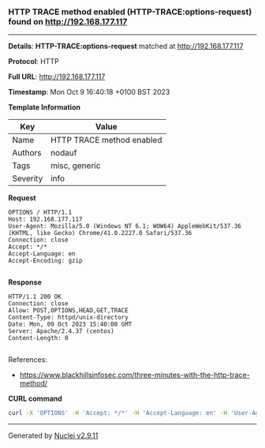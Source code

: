 ### HTTP TRACE method enabled (HTTP-TRACE:options-request) found on http://192.168.177.117

----
**Details**: **HTTP-TRACE:options-request** matched at http://192.168.177.117

**Protocol**: HTTP

**Full URL**: http://192.168.177.117

**Timestamp**: Mon Oct 9 16:40:18 +0100 BST 2023

**Template Information**

| Key | Value |
| --- | --- |
| Name | HTTP TRACE method enabled |
| Authors | nodauf |
| Tags | misc, generic |
| Severity | info |

**Request**
```http
OPTIONS / HTTP/1.1
Host: 192.168.177.117
User-Agent: Mozilla/5.0 (Windows NT 6.1; WOW64) AppleWebKit/537.36 (KHTML, like Gecko) Chrome/41.0.2227.0 Safari/537.36
Connection: close
Accept: */*
Accept-Language: en
Accept-Encoding: gzip


```

**Response**
```http
HTTP/1.1 200 OK
Connection: close
Allow: POST,OPTIONS,HEAD,GET,TRACE
Content-Type: httpd/unix-directory
Date: Mon, 09 Oct 2023 15:40:00 GMT
Server: Apache/2.4.37 (centos)
Content-Length: 0


```

References: 
- https://www.blackhillsinfosec.com/three-minutes-with-the-http-trace-method/

**CURL command**
```sh
curl -X 'OPTIONS' -H 'Accept: */*' -H 'Accept-Language: en' -H 'User-Agent: Mozilla/5.0 (Windows NT 6.1; WOW64) AppleWebKit/537.36 (KHTML, like Gecko) Chrome/41.0.2227.0 Safari/537.36' 'http://192.168.177.117'
```

----

Generated by [Nuclei v2.9.11](https://github.com/projectdiscovery/nuclei)
